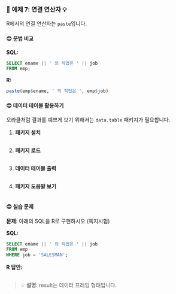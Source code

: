 ### 🎯 예제 7: 연결 연산자 💡

R에서의 연결 연산자는 `paste`입니다.

#### **😊 문법 비교**

**SQL:**
```sql
SELECT ename || ' 의 직업은 ' || job
FROM emp;
```

**R:**
```r
paste(emp$ename, ' 의 직업은 ', emp$job)
```

#### **😊 데이터 테이블 활용하기**
오라클처럼 결과를 예쁘게 보기 위해서는 `data.table` 패키지가 필요합니다.

1. **패키지 설치**
```r

```

2. **패키지 로드**
```r

```

3. **데이터 테이블 출력**
```r

```

4. **패키지 도움말 보기**
```r

```

#### **😊 실습 문제**
**문제**: 아래의 SQL을 R로 구현하시오 (쪽지시험)

**SQL:**
```sql
SELECT ename || ' 의 직업은 ' || job
FROM emp
WHERE job = 'SALESMAN';
```

**R 답안:**
```r

```
> 💡 **설명**: result는 데이터 프레임 형태입니다.
